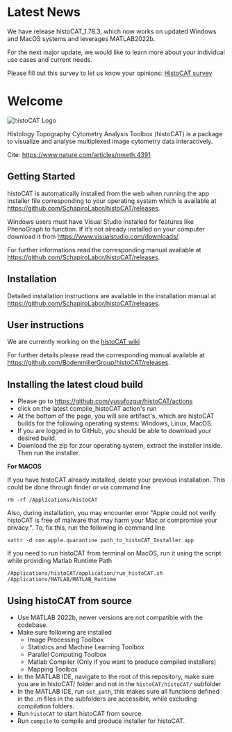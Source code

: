 # Latest News
We have release histoCAT_1.78.3, which now works on updated Windows and MacOS systems and leverages MATLAB2022b.

For the next major update, we would like to learn more about your individual use cases and current needs.

Please fill out this survey to let us know your opinions: [HistoCAT survey](https://tinyurl.com/HistoCAT-survey)

# Welcome

![histoCAT Logo ](histoCAT.png)

Histology Topography Cytometry Analysis Toolbox (histoCAT) is a package to visualize and analyse multiplexed image cytometry data interactively.

Cite: <https://www.nature.com/articles/nmeth.4391>

## Getting Started 

histoCAT is automatically installed from the web when running the app installer file corresponding to your operating system which is available at <https://github.com/SchapiroLabor/histoCAT/releases>. 

Windows users must have Visual Studio installed for features like PhenoGraph to function. If it’s not already installed on your computer download it from <https://www.visualstudio.com/downloads/>.

For further informations read the corresponding manual available at <https://github.com/SchapiroLabor/histoCAT/releases>.

## Installation

Detailed installation instructions are available in the installation manual at <https://github.com/SchapiroLabor/histoCAT/releases>.

## User instructions

We are currently working on the [histoCAT wiki](https://github.com/SchapiroLabor/histoCAT/wiki)

For further details please read the corresponding manual available at <https://github.com/BodenmillerGroup/histoCAT/releases>.

## Installing the latest cloud build

- Please go to https://github.com/yusufozgur/histoCAT/actions
- click on the latest compile_histoCAT action's run
- At the bottom of the page, you will see artifact's, which are histoCAT builds for the following operating systems: Windows, Linux, MacOS.
- If you are logged in to GitHub, you should be able to download your desired build.
- Download the zip for zour operating system, extract the installer inside. Then run the installer.

**For MACOS**

If you have histoCAT already installed, delete your previous installation. This could be done through finder or via command line
```
rm -rf /Applications/histoCAT
```

Also, during installation, you may encounter error "Apple could not verify histoCAT is free of malware that may harm your Mac or compromise your privacy.". To, fix this, run the following in command line
```
xattr -d com.apple.quarantine path_to_histoCAT_Installer.app
```

If you need to run histoCAT from terminal on MacOS, run it using the script while providing Matlab Runtime Path
```
/Applications/histoCAT/application/run_histoCAT.sh /Applications/MATLAB/MATLAB_Runtime
```

## Using histoCAT from source

- Use MATLAB 2022b, newer versions are not compatible with the codebase.
- Make sure following are installed
    - Image Processing Toolbox
    - Statistics and Machine Learning Toolbox
    - Parallel Computing Toolbox
    - Matlab Compiler (Only if you want to produce compiled installers)
    - Mapping Toolbox
- In the MATLAB IDE, navigate to the root of this repository, make sure you are in histoCAT/ folder and not in the `histoCAT/histoCAT/` subfolder
- In the MATLAB IDE, run `set_path`, this makes sure all functions defined in the .m files in the subfolders are accessible, while excluding compilation folders.
- Run `histoCAT` to start histoCAT from source.
- Run `compile` to compile and produce installer for histoCAT.
